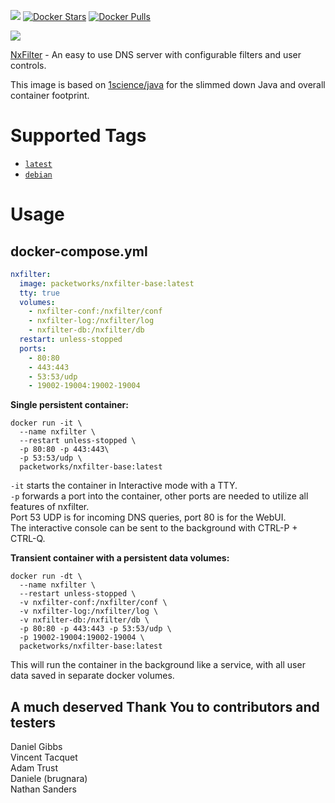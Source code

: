[![](https://images.microbadger.com/badges/image/packetworks/nxfilter-base.svg)](https://microbadger.com/images/packetworks/nxfilter-base "Get your own image badge on microbadger.com")  [![Docker Stars](https://img.shields.io/docker/stars/packetworks/nxfilter-base.svg)](https://hub.docker.com/r/packetworks/nxfilter-base/)  [![Docker Pulls](https://img.shields.io/docker/pulls/packetworks/nxfilter-base.svg)](https://hub.docker.com/r/packetworks/nxfilter-base/)
  
![](https://nxfilter.org/p3/wp-content/uploads/2013/10/rb_logo41.png)  
 
[NxFilter](http://www.nxfilter.org/) - An easy to use DNS server with configurable filters and user controls.
  
This image is based on [1science/java](https://registry.hub.docker.com/u/1science/java/) for the slimmed down Java and overall container footprint.

# Supported Tags  

-	[`latest`](https://github.com/packetworks/docker-nxfilter/tree/nxfilter-latest)
-	[`debian`](https://github.com/packetworks/docker-nxfilter/tree/nxfilter-debian)

# Usage  

## docker-compose.yml

```yaml
nxfilter:
  image: packetworks/nxfilter-base:latest
  tty: true
  volumes:
    - nxfilter-conf:/nxfilter/conf
    - nxfilter-log:/nxfilter/log
    - nxfilter-db:/nxfilter/db
  restart: unless-stopped
  ports:
    - 80:80
    - 443:443
    - 53:53/udp
    - 19002-19004:19002-19004
```  

**Single persistent container:**  
```
docker run -it \
  --name nxfilter \
  --restart unless-stopped \
  -p 80:80 -p 443:443\
  -p 53:53/udp \
  packetworks/nxfilter-base:latest
```  
```-it``` starts the container in Interactive mode with a TTY.  
```-p``` forwards a port into the container, other ports are needed to utilize all features of nxfilter.  
Port 53 UDP is for incoming DNS queries, port 80 is for the WebUI.  
The interactive console can be sent to the background with CTRL-P + CTRL-Q.
  

  
**Transient container with a persistent data volumes:**
```
docker run -dt \
  --name nxfilter \
  --restart unless-stopped \
  -v nxfilter-conf:/nxfilter/conf \
  -v nxfilter-log:/nxfilter/log \
  -v nxfilter-db:/nxfilter/db \
  -p 80:80 -p 443:443 -p 53:53/udp \
  -p 19002-19004:19002-19004 \
  packetworks/nxfilter-base:latest
```
This will run the container in the background like a service, with all user data saved in separate docker volumes.
  
  
   
## A much deserved Thank You to contributors and testers  
Daniel Gibbs  
Vincent Tacquet  
Adam Trust  
Daniele (brugnara)  
Nathan Sanders  
